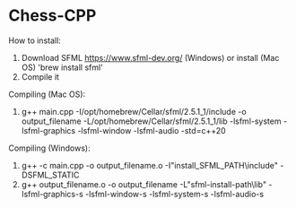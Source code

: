 # Chess-CPP

How to install:
  1. Download SFML https://www.sfml-dev.org/ (Windows) or install (Mac OS) 'brew install sfml'
  2. Compile it

Compiling (Mac OS):
  1. g++ main.cpp -I/opt/homebrew/Cellar/sfml/2.5.1_1/include -o output_filename -L/opt/homebrew/Cellar/sfml/2.5.1_1/lib -lsfml-system -lsfml-graphics -lsfml-window -lsfml-audio -std=c++20

Compiling (Windows):
  1. g++ -c main.cpp -o output_filename.o -I"install_SFML_PATH\include" -DSFML_STATIC
  2. g++ output_filename.o -o output_filename -L"sfml-install-path\lib" -lsfml-graphics-s -lsfml-window-s -lsfml-system-s -lsfml-audio-s
